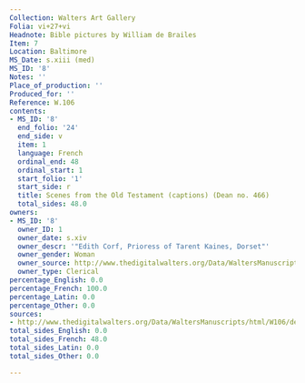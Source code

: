 ```yaml
---
Collection: Walters Art Gallery
Folia: vi+27+vi
Headnote: Bible pictures by William de Brailes
Item: 7
Location: Baltimore
MS_Date: s.xiii (med)
MS_ID: '8'
Notes: ''
Place_of_production: ''
Produced_for: ''
Reference: W.106
contents:
- MS_ID: '8'
  end_folio: '24'
  end_side: v
  item: 1
  language: French
  ordinal_end: 48
  ordinal_start: 1
  start_folio: '1'
  start_side: r
  title: Scenes from the Old Testament (captions) (Dean no. 466)
  total_sides: 48.0
owners:
- MS_ID: '8'
  owner_ID: 1
  owner_date: s.xiv
  owner_descr: '"Edith Corf, Prioress of Tarent Kaines, Dorset"'
  owner_gender: Woman
  owner_source: http://www.thedigitalwalters.org/Data/WaltersManuscripts/html/W106/description.html
  owner_type: Clerical
percentage_English: 0.0
percentage_French: 100.0
percentage_Latin: 0.0
percentage_Other: 0.0
sources:
- http://www.thedigitalwalters.org/Data/WaltersManuscripts/html/W106/description.html
total_sides_English: 0.0
total_sides_French: 48.0
total_sides_Latin: 0.0
total_sides_Other: 0.0

---
```

